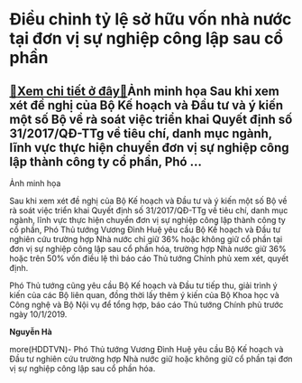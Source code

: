 Điều chỉnh tỷ lệ sở hữu vốn nhà nước tại đơn vị sự nghiệp công lập sau cổ phần
==============================================================================

[:gift:Xem chi tiết ở đây:gift:](https://hddtvn.com/dieu-chinh-ty-le-so-huu-von-nha-nuoc-tai-don-vi-su-nghiep-cong-lap-sau-co-phan/)Ảnh minh họa Sau khi xem xét đề nghị của Bộ Kế hoạch và Đầu tư và ý kiến một số Bộ về rà soát việc triển khai Quyết định số 31/2017/QĐ-TTg về tiêu chí, danh mục ngành, lĩnh vực thực hiện chuyển đơn vị sự nghiệp công lập thành công ty cổ phần, Phó …
--------------------------------------------------------------------------------------------------------------------------------------------------------------------------------------------------------------------------------------------------------







 






 Ảnh minh họa 


Sau khi xem xét đề nghị của Bộ Kế hoạch và Đầu tư và ý kiến một số Bộ về rà soát việc triển khai Quyết định số 31/2017/QĐ-TTg về tiêu chí, danh mục ngành, lĩnh vực thực hiện chuyển đơn vị sự nghiệp công lập thành công ty cổ phần, Phó Thủ tướng Vương Đình Huệ yêu cầu Bộ Kế hoạch và Đầu tư nghiên cứu trường hợp Nhà nước chỉ giữ 36% hoặc không giữ cổ phần tại đơn vị sự nghiệp công lập sau cổ phần hóa, trường hợp Nhà nước giữ 36% hoặc trên 50% vốn điều lệ thì báo cáo Thủ tướng Chính phủ xem xét, quyết định.


Phó Thủ tướng cũng yêu cầu Bộ Kế hoạch và Đầu tư tiếp thu, giải trình ý kiến của các Bộ liên quan, đồng thời lấy thêm ý kiến của Bộ Khoa học và Công nghệ và Bộ Nội vụ để tổng hợp, báo cáo Thủ tướng Chính phủ trước ngày 10/1/2019.






**Nguyễn Hà**



more(HDDTVN)- Phó Thủ tướng Vương Đình Huệ yêu cầu Bộ Kế hoạch và Đầu tư nghiên cứu trường hợp Nhà nước giữ hoặc không giữ cổ phần tại đơn vị sự nghiệp công lập sau cổ phần hóa.

